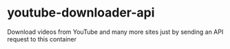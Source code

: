 # youtube-downloader-api
Download videos from YouTube and many more sites just by sending an API request to this container
